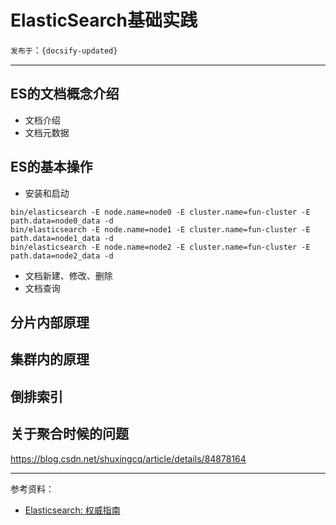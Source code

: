 # ElasticSearch基础实践

`发布于`：`{docsify-updated}`

---

## ES的文档概念介绍

 - 文档介绍
 - 文档元数据
  
## ES的基本操作
 - 安装和启动
 ```
bin/elasticsearch -E node.name=node0 -E cluster.name=fun-cluster -E path.data=node0_data -d
bin/elasticsearch -E node.name=node1 -E cluster.name=fun-cluster -E path.data=node1_data -d
bin/elasticsearch -E node.name=node2 -E cluster.name=fun-cluster -E path.data=node2_data -d
 ```
 - 文档新建、修改、删除
 - 文档查询


## 分片内部原理

## 集群内的原理

## 倒排索引


## 关于聚合时候的问题
https://blog.csdn.net/shuxingcq/article/details/84878164

---

参考资料：
- [Elasticsearch: 权威指南](https://www.elastic.co/guide/cn/elasticsearch/guide/current/index.html)




